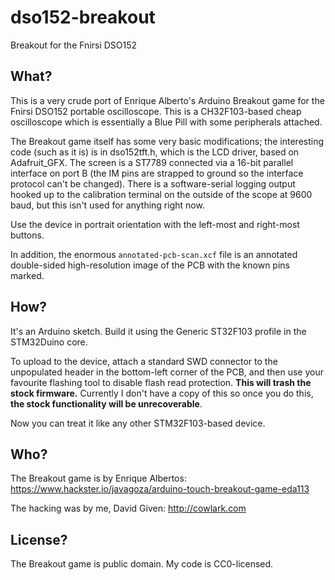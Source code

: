 # dso152-breakout
Breakout for the Fnirsi DSO152

## What?

This is a very crude port of Enrique Alberto's Arduino Breakout game for the Fnirsi DSO152 portable oscilloscope. This is a CH32F103-based cheap oscilloscope which is essentially a Blue Pill with some peripherals attached.

The Breakout game itself has some very basic modifications; the interesting code (such as it is) is in dso152tft.h, which is the LCD driver, based on Adafruit_GFX. The screen is a ST7789 connected via a 16-bit parallel interface on port B (the IM pins are strapped to ground so the interface protocol can't be changed). There is a software-serial logging output hooked up to the calibration terminal on the outside of the scope at 9600 baud, but this isn't used for anything right now.

Use the device in portrait orientation with the left-most and right-most buttons.

In addition, the enormous `annotated-pcb-scan.xcf` file is an annotated double-sided high-resolution image of the PCB with the known pins marked.

## How?

It's an Arduino sketch. Build it using the Generic ST32F103 profile in the STM32Duino core.

To upload to the device, attach a standard SWD connector to the unpopulated header in the bottom-left corner of the PCB, and then use your favourite flashing tool to disable flash read protection. **This will trash the stock firmware.** Currently I don't have a copy of this so once you do this, **the stock functionality will be unrecoverable**.

Now you can treat it like any other STM32F103-based device.

## Who?

The Breakout game is by Enrique Albertos: https://www.hackster.io/javagoza/arduino-touch-breakout-game-eda113

The hacking was by me, David Given: http://cowlark.com

## License?

The Breakout game is public domain. My code is CC0-licensed.
